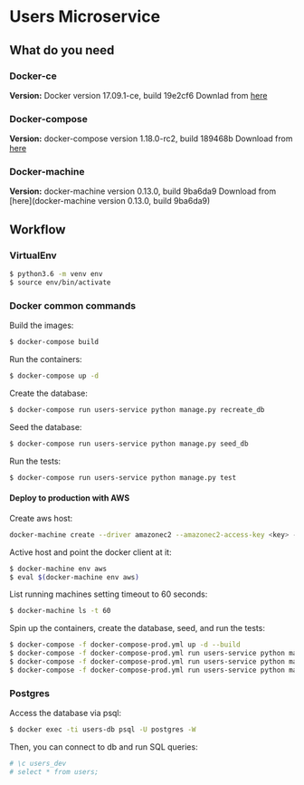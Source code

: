 # Users Microservice

## What do you need

### Docker-ce

**Version:** Docker version 17.09.1-ce, build 19e2cf6
Downlad from [here](https://docs.docker.com/engine/installation/linux/docker-ce/ubuntu/)

### Docker-compose

**Version:** docker-compose version 1.18.0-rc2, build 189468b
Download from [here](https://docs.docker.com/compose/install/)

### Docker-machine

**Version:** docker-machine version 0.13.0, build 9ba6da9
Download from [here](docker-machine version 0.13.0, build 9ba6da9)


## Workflow

### VirtualEnv

```bash
$ python3.6 -m venv env
$ source env/bin/activate
```

### Docker common commands

Build the images:
```bash
$ docker-compose build
```

Run the containers:
```bash
$ docker-compose up -d
```

Create the database:
```bash
$ docker-compose run users-service python manage.py recreate_db
```

Seed the database:
```bash
$ docker-compose run users-service python manage.py seed_db
```

Run the tests:
```bash
$ docker-compose run users-service python manage.py test
```

#### Deploy to production with AWS

Create aws host:
```bash
docker-machine create --driver amazonec2 --amazonec2-access-key <key> --amazonec2-secret-key <secresecrett> aws
```

Active host and point the docker client at it:
```bash
$ docker-machine env aws
$ eval $(docker-machine env aws)
```

List running machines setting timeout to 60 seconds:
```bash
$ docker-machine ls -t 60
```

Spin up the containers, create the database, seed, and run the tests:
```bash
$ docker-compose -f docker-compose-prod.yml up -d --build
$ docker-compose -f docker-compose-prod.yml run users-service python manage.py recreate_db
$ docker-compose -f docker-compose-prod.yml run users-service python manage.py seed_db
$ docker-compose -f docker-compose-prod.yml run users-service python manage.py test
```

### Postgres

Access the database via psql:
```bash
$ docker exec -ti users-db psql -U postgres -W
```

Then, you can connect to db and run SQL queries:
```bash
# \c users_dev
# select * from users;
```



